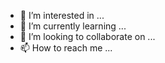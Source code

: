- 👀 I’m interested in ...
- 🌱 I’m currently learning ...
- 💞️ I’m looking to collaborate on ...
- 📫 How to reach me ...

<!---
Cheng-Yujia/Cheng-Yujia is a ✨ special ✨ repository because its `README.md` (this file) appears on your GitHub profile.
You can click the Preview link to take a look at your changes.
--->
